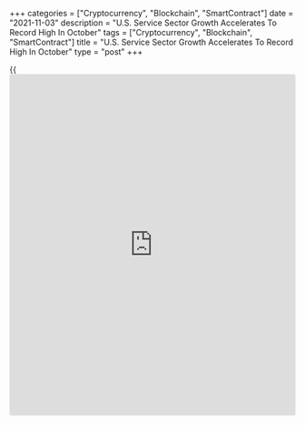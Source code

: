 +++
categories = ["Cryptocurrency", "Blockchain", "SmartContract"]
date = "2021-11-03"
description = "U.S. Service Sector Growth Accelerates To Record High In October"
tags = ["Cryptocurrency", "Blockchain", "SmartContract"]
title = "U.S. Service Sector Growth Accelerates To Record High In October"
type = "post"
+++

{{<iframe id="large-banner" src="https://www.bounty.group/#slide=6.0" width="100%" height="600" scrolling="no" style="border: 0px solid rgb(216, 221, 230); border-radius: 3px;">}}

Growth in U.S. service sector activity accelerated to a new record high
in the month of October, the Institute for Supply Management revealed in
a report released on Wednesday.

The ISM said its services PMI climbed to 66.7 in October from 61.9 in
September, with a reading above 50 indicating growth in the sector.
Economists had expected the index to inch up to 62.0.

"In October, strong growth continued for the services sector, which has
expanded for all but two of the last 141 months," said Anthony Nieves,
Chair of the ISM Services Business Survey Committee.

He added, "However, ongoing challenges — including supply chain
disruptions and shortages of labor and materials — are constraining
capacity and impacting overall [business][1] conditions."

The much bigger than expected increase by the headline index came as the
business activity index surged up to 69.8 in October from 62.3 in
September and the new orders index jumped to 63.5 from 69.7.

On the other hand, the employment index fell to 51.6 in October from
53.0 in September, indicating a modest slowdown in the pace of job
growth.

The ISM also said the supplier deliveries index shot up to 75.7 in
October from 68.8 in September, with a reading of above 50 percent
indicating slower deliveries.

The backlog of orders index also jumped to a record high 67.3 in October
from 61.9 in September, while the prices index surged up to 82.9 from
77.5.

"Services will post solid gains into 2022, while stubborn supply-chain
headwinds drag the recovery, but don't strengthen enough to throw it off
course," said Oren Klachkin, Lead U.S. Economist at Oxford Economics.

He added, "Though [policy](https://www.fintechee.com/policy/) makers and business leaders are working to
unclog supply chains, it will take time to return to pre-Covid
conditions."

A separate report released by the ISM on Monday showed a modest slowdown
in the pace of growth in U.S. manufacturing activity in the month of
October.

The ISM said its manufacturing index edged down to 60.8 in October from
61.1 in September. Economists had expected the index to dip to 60.5.

For comments and feedback [contact](https://www.playgroundfx.com/contact/): editorial@rtt[news](https://www.letsplayfx.com/blog/forex-news-website/).com

[Economic News][2]

 **What parts of the world are seeing the best (and worst) economic
performances lately? Click[here][3] to check out our [Econ Scorecard][3]
and find out! See up-to-the-moment [ranking](https://www.playgroundfx.com/blog/crypto-exchange-ranking/)s for the best and worst
performers in [GDP][4], [unemployment rate][5], [inflation][6] and much
more.**

   1. www.rtt[news](https://www.letsplayfx.com/blog/forex-news-website/).com/Content/Business.aspx
   2. www.rtt[news](https://www.letsplayfx.com/blog/forex-news-website/).com/Content/EconomicNews.aspx
   3. www.rtt[news](https://www.letsplayfx.com/blog/forex-news-website/).com/economic-scorecard/world-rank/PPI/highest-performance.aspx
   4. www.rtt[news](https://www.letsplayfx.com/blog/forex-news-website/).com/economic-scorecard/world-rank/GDP/highest-performance.aspx
   5. www.rtt[news](https://www.letsplayfx.com/blog/forex-news-website/).com/economic-scorecard/world-rank/unemployment-rate/lowest-performance.aspx
   6. www.rtt[news](https://www.letsplayfx.com/blog/forex-news-website/).com/economic-scorecard/world-rank/CPI/highest-performance.aspx